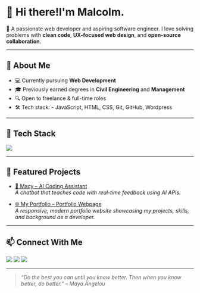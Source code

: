 # 👋 Hi there!I'm Malcolm.

🎯 A passionate web developer and aspiring software engineer. I love solving problems with **clean code**, **UX-focused web design**, and **open-source collaboration**.

---

## 💼 About Me
- 💻 Currently pursuing **Web Development**
- 🎓 Previously earned degrees in **Civil Engineering** and **Management**
- 🔍 Open to freelance & full-time roles
- 🛠️ Tech stack: - JavaScript, HTML, CSS, Git, GitHub, Wordpress

---

## 🚀 Tech Stack

<p align="left">
  <img src="https://skillicons.dev/icons?i=html,css,js,github,git" />
</p>

---

## 📂 Featured Projects

- [🤖 Macy – AI Coding Assistant](https://github.com/gcom1221/July4_Assignment_3)  
  _A chatbot that teaches code with real-time feedback using AI APIs._

- [🌐 My Portfolio – Portfolio Webpage](gcom1221.github.io)  
  _A responsive, modern portfolio website showcasing my projects, skills, and background as a developer._
---

## 📫 Connect With Me

<p>
  <a href="mailto:gcom1221@gmail.com"><img src="https://img.shields.io/badge/Email-D14836?style=for-the-badge&logo=gmail&logoColor=white"/></a>
  <a href="https://github.com/gcom1221"><img src="https://img.shields.io/badge/GitHub-100000?style=for-the-badge&logo=github&logoColor=white"/></a>
  <a href="https://www.linkedin.com/in/gcom1221"><img src="https://img.shields.io/badge/LinkedIn-blue?style=for-the-badge&logo=linkedin&logoColor=white"/></a>
</p>

---

> _“Do the best you can until you know better. Then when you know better, do better.” – Maya Angelou_



<!--
**gcom1221/gcom1221** is a ✨ _special_ ✨ repository because its `README.md` (this file) appears on your GitHub profile.

Here are some ideas to get you started:

- 🔭 I’m currently working on ...
- 🌱 I’m currently learning ...
- 👯 I’m looking to collaborate on ...
- 🤔 I’m looking for help with ...
- 💬 Ask me about ...
- 📫 How to reach me: ...
- 😄 Pronouns: ...
- ⚡ Fun fact: ...
-->

<!--
**gcom1221/gcom1221** is a ✨ _special_ ✨ repository because its `README.md` (this file) appears on your GitHub profile.

Here are some ideas to get you started:

- 🔭 I’m currently working on ...
- 🌱 I’m currently learning ...
- 👯 I’m looking to collaborate on ...
- 🤔 I’m looking for help with ...
- 💬 Ask me about ...
- 📫 How to reach me: ...
- 😄 Pronouns: ...
- ⚡ Fun fact: ...
-->
